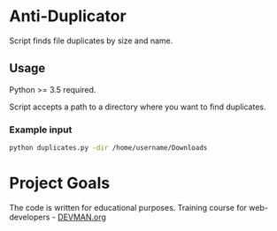 # Anti-Duplicator
Script finds file duplicates by size and name.

## Usage
Python >= 3.5 required. 

Script accepts a path to a directory where you want to find duplicates.

### Example input
```bash
python duplicates.py -dir /home/username/Downloads
```

# Project Goals

The code is written for educational purposes. Training course for web-developers - [DEVMAN.org](https://devman.org)
